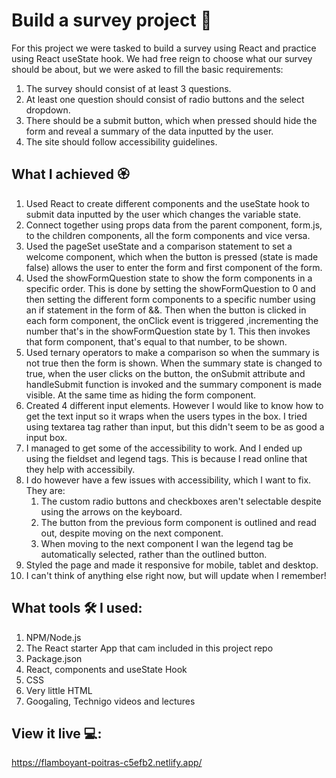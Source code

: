 # Build a survey project 📜
For this project we were tasked to build a survey using React and practice using React useState hook.
We had free reign to choose what our survey should be about, but we were asked to fill the basic requirements:
1. The survey should consist of at least 3 questions.
2. At least one question should consist of radio buttons and the select dropdown.
3. There should be a submit button, which when pressed should hide the form and reveal a summary of the data inputted by the user.
4. The site should follow accessibility guidelines. 

## What I achieved 🏵️
1. Used React to create different components and the useState hook to submit data inputted by the user which changes the variable state. 
2. Connect together using props data from the parent component, form.js, to the children components, all the form components and vice versa.
3. Used the pageSet useState and a comparison statement to set a welcome component, which when the button is pressed (state is made false) allows the user to enter the form and first component of the form.
4. Used the showFormQuestion state to show the form components in a specific order. This is done by setting the showFormQuestion to 0 and then setting the different form components to a specific number using an if statement in the form of &&. Then when the button is clicked in each form component, the onClick event is triggered ,incrementing the number that's in the showFormQuestion state by 1. This then invokes that form component, that's equal to that number, to be shown.   
5. Used ternary operators to make a comparison so when the summary is not true then the form is shown. When the summary state is changed to true, when the user clicks on the button, the onSubmit attribute and handleSubmit function is invoked and the summary component is made visible. At the same time as hiding the form component. 
6. Created 4 different input elements. However I would like to know how to get the text input so it wraps when the users types in the box. I tried using textarea tag rather than input, but this didn't seem to be as good a input box. 
7. I managed to get some of the accessibility to work. And I ended up using the fieldset and legend tags. This is because I read online that they help with accessibily.
8. I do however have a few issues with accessibility, which I want to fix. They are:
    1. The custom radio buttons and checkboxes aren't selectable despite using the arrows on the keyboard. 
    2. The button from the previous form component is outlined and read out, despite moving on the next component. 
    3. When moving to the next component I wan the legend tag be automatically selected, rather than the outlined button. 
7. Styled the page and made it responsive for mobile, tablet and desktop. 
8. I can't think of anything else right now, but will update when I remember!

## What tools 🛠️ I used:
1. NPM/Node.js
2. The React starter App that cam included in this project repo
3. Package.json
4. React, components and useState Hook
5. CSS
6. Very little HTML
7. Googaling, Technigo videos and lectures

## View it live 💻: 
https://flamboyant-poitras-c5efb2.netlify.app/

